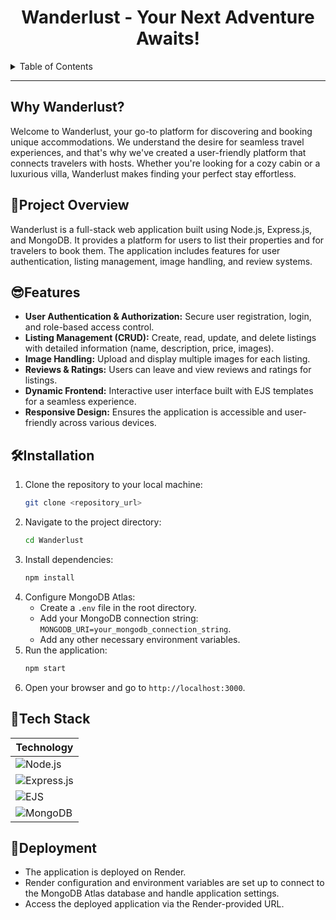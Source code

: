 <h1 align="center">Wanderlust - Your Next Adventure Awaits!</h1>

<details>
<summary>Table of Contents</summary>

- [Why Wanderlust?](#why-wanderlust)
- [📝Project Overview](#project-overview)
- [😎Features](#features)
- [🛠Installation](#installation)
- [🔧Tech Stack](#tech-stack)
- [🚀Deployment](#deployment)
</details>

---

## Why Wanderlust?

Welcome to Wanderlust, your go-to platform for discovering and booking unique accommodations. We understand the desire for seamless travel experiences, and that's why we've created a user-friendly platform that connects travelers with hosts. Whether you're looking for a cozy cabin or a luxurious villa, Wanderlust makes finding your perfect stay effortless.

## 📝Project Overview

Wanderlust is a full-stack web application built using Node.js, Express.js, and MongoDB. It provides a platform for users to list their properties and for travelers to book them. The application includes features for user authentication, listing management, image handling, and review systems.

## 😎Features

- **User Authentication & Authorization:** Secure user registration, login, and role-based access control.
- **Listing Management (CRUD):** Create, read, update, and delete listings with detailed information (name, description, price, images).
- **Image Handling:** Upload and display multiple images for each listing.
- **Reviews & Ratings:** Users can leave and view reviews and ratings for listings.
- **Dynamic Frontend:** Interactive user interface built with EJS templates for a seamless experience.
- **Responsive Design:** Ensures the application is accessible and user-friendly across various devices.

## 🛠Installation

1.  Clone the repository to your local machine:
    ```bash
    git clone <repository_url>
    ```
2.  Navigate to the project directory:
    ```bash
    cd Wanderlust
    ```
3.  Install dependencies:
    ```bash
    npm install
    ```
4.  Configure MongoDB Atlas:
    -   Create a `.env` file in the root directory.
    -   Add your MongoDB connection string: `MONGODB_URI=your_mongodb_connection_string`.
    -   Add any other necessary environment variables.
5.  Run the application:
    ```bash
    npm start
    ```
6. Open your browser and go to `http://localhost:3000`.

## 🔧Tech Stack

| Technology   | 
|--------------|
| ![Node.js](https://img.shields.io/badge/Node.js-339933?style=flat&logo=node.js&logoColor=white) |
| ![Express.js](https://img.shields.io/badge/Express.js-000000?style=flat&logo=express&logoColor=white) |
| ![EJS](https://img.shields.io/badge/EJS-7A8B8B?style=flat&logo=ejs&logoColor=white) |
| ![MongoDB](https://img.shields.io/badge/MongoDB-47A248?style=flat&logo=mongodb&logoColor=white) |



## 🚀Deployment

-   The application is deployed on Render.
-   Render configuration and environment variables are set up to connect to the MongoDB Atlas database and handle application settings.
-   Access the deployed application via the Render-provided URL.
